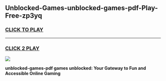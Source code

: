 
## Unblocked-Games-unblocked-games-pdf-Play-Free-zp3yq
<h3>
<a href="https://premium76.site?title=unblocked-games-pdf&ref=23A">CLICK TO PLAY</a></h3>
<hr>

<h3>
<a href="https://premium76.site?title=unblocked-games-pdf&ref=23A">CLICK 2 PLAY</a>
  
</h3>

<a href="https://premium76.site?title=unblocked-games-pdf&ref=23A"><img src="https://clearcache.store/games.png"></a>


**unblocked-games-pdf games unblocked: Your Gateway to Fun and Accessible Online Gaming**
